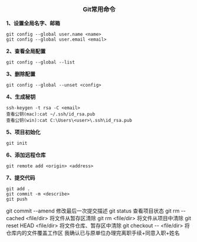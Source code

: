 ### <center> Git常用命令
**1、设置全局名字、邮箱**

```
git config --global user.name <name>
git config --global user.email <email>
```

**2、查看全局配置**

```
git config --global --list
```

**3、删除配置**

```
git config --global --unset <config>
```

**4、生成秘钥**

```
ssh-keygen -t rsa -C <email>
查看公钥(mac):cat ~/.ssh/id_rsa.pub
查看公钥(win):cat C:\Users\<user>\.ssh\id_rsa.pub
```

**5、项目初始化**

```
git init
```

**6、添加远程仓库**

```
git remote add <origin> <address>

```

**7、提交代码**

```
git add .
git commit -m <describe>
git push
```




git commit --amend 修改最后一次提交描述
git status 查看项目状态
git rm --cached <file/dir> 将文件从暂存区清除
git rm <file/dir> 将文件从项目中清除
git reset HEAD <file/dir> 将文件仓库、暂存区中清除
git checkout -- <file/dir> 将仓库内的文件覆盖工作区
我确认已与原单位办理完离职手续+同意入职+姓名